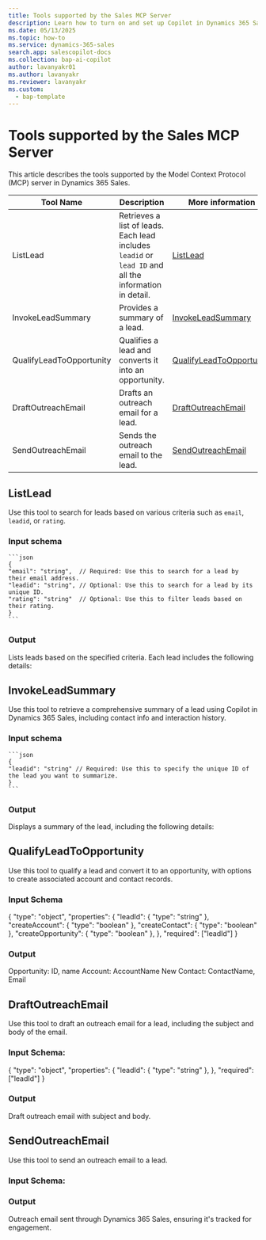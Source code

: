 ```yaml
---
title: Tools supported by the Sales MCP Server
description: Learn how to turn on and set up Copilot in Dynamics 365 Sales. Help your sales team can get summaries of their lead and opportunity records, catch up on recent changes, and prepare for meetings.
ms.date: 05/13/2025
ms.topic: how-to
ms.service: dynamics-365-sales
search.app: salescopilot-docs
ms.collection: bap-ai-copilot
author: lavanyakr01
ms.author: lavanyakr
ms.reviewer: lavanyakr
ms.custom:
  - bap-template
---
```


# Tools supported by the Sales MCP Server

This article describes the tools supported by the Model Context Protocol (MCP) server in Dynamics 365 Sales. 

| Tool Name             | Description                                                                                   | More information                                                                 |
|-----------------------|-----------------------------------------------------------------------------------------------|---------------------------------------------------------------------------------|
| ListLead             | Retrieves a list of leads. Each lead includes `leadid` or `lead ID` and all the information in detail. | [ListLead](#listlead)                                                           |
| InvokeLeadSummary    | Provides a summary of a lead.                | [InvokeLeadSummary](#invokeleadsummary)                                         |
| QualifyLeadToOpportunity | Qualifies a lead and converts it into an opportunity.                                                | [QualifyLeadToOpportunity](#qualifyleadtoopportunity)                           |
| DraftOutreachEmail   | Drafts an outreach email for a lead.     | [DraftOutreachEmail](#draftoutreachemail)                                       |
| SendOutreachEmail    | Sends the outreach email to the lead. | [SendOutreachEmail](#sendoutreachemail)                                         |


## ListLead

Use this tool to search for leads based on various criteria such as `email`, `leadid`, or `rating`.

### Input schema

    ```json
    {
    "email": "string",  // Required: Use this to search for a lead by their email address.
    "leadid": "string", // Optional: Use this to search for a lead by its unique ID.
    "rating": "string"  // Optional: Use this to filter leads based on their rating.
    }
    ```
### Output

Lists leads based on the specified criteria. Each lead includes the following details:


## InvokeLeadSummary

Use this tool to retrieve a comprehensive summary of a lead using Copilot in Dynamics 365 Sales, including contact info and interaction history.

### Input schema

    ```json
    {
    "leadid": "string" // Required: Use this to specify the unique ID of the lead you want to summarize.
    }
    ```

### Output

Displays a summary of the lead, including the following details:


## QualifyLeadToOpportunity

Use this tool to qualify a lead and convert it to an opportunity, with options to create associated account and contact records.

### Input Schema

{
  "type": "object",
  "properties": {
    "leadId": { "type": "string" },
    "createAccount": { "type": "boolean" },
    "createContact": { "type": "boolean" },
    "createOpportunity": { "type": "boolean" },
   },
  "required": ["leadId"]
}

### Output

Opportunity: ID, name
Account: AccountName
New Contact: ContactName, Email

## DraftOutreachEmail

Use this tool to draft an outreach email for a lead, including the subject and body of the email.

### Input Schema:
{
  "type": "object",
  "properties": {
    "leadId": { "type": "string" },
   },
  "required": ["leadId"]
}

### Output

Draft outreach email with subject and body.

## SendOutreachEmail

Use this tool to send an outreach email to a lead.

### Input Schema:

### Output

Outreach email sent through Dynamics 365 Sales, ensuring it's tracked for engagement.  